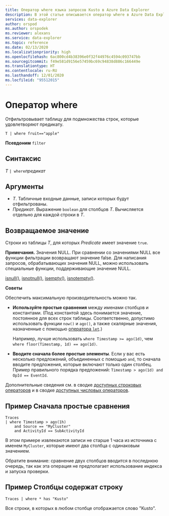 ```yaml
---
title: Оператор where языка запросов Kusto в Azure Data Explorer
description: В этой статье описывается оператор where в Azure Data Explorer.
services: data-explorer
author: orspod
ms.author: orspodek
ms.reviewer: alexans
ms.service: data-explorer
ms.topic: reference
ms.date: 02/13/2020
ms.localizationpriority: high
ms.openlocfilehash: 6ac800cd4b38396e0f32f44976c4594c093747bb
ms.sourcegitcommit: f49e581d9156e57459bc69c94838d886c166449e
ms.translationtype: HT
ms.contentlocale: ru-RU
ms.lasthandoff: 12/01/2020
ms.locfileid: "95512015"
---
```

# <a name="where-operator"></a>Оператор where

Отфильтровывает таблицу для подмножества строк, которые удовлетворяют предикату.

```kusto
T | where fruit=="apple"
```

**Псевдоним** `filter`

## <a name="syntax"></a>Синтаксис

*T* `| where`*предикат*

## <a name="arguments"></a>Аргументы

* *T*. Табличные входные данные, записи которых будут отфильтрованы.
* *Предикат*. Выражение `boolean` [](./scalar-data-types/bool.md) для столбцов *T*. Вычисляется отдельно для каждой строки в *T*.

## <a name="returns"></a>Возвращаемое значение

Строки из таблицы *T*, для которых *Predicate* имеет значение `true`.

**Примечания.** Значения NULL. При сравнении со значениями NULL все функции фильтрации возвращают значение false. Для написания запросов, обрабатывающих значения NULL, можно использовать специальные функции, поддерживающие значение NULL.

[isnull()](./isnullfunction.md), [isnotnull()](./isnotnullfunction.md), [isempty()](./isemptyfunction.md), [isnotempty()](./isnotemptyfunction.md). 

**Советы**

Обеспечить максимальную производительность можно так.

* **Используйте простые сравнения** между именами столбцов и константами. (Под константой здесь понимается значение, постоянное для всех строк таблицы. Соответственно, допустимо использовать функции `now()` и `ago()`, а также скалярные значения, назначенные с помощью [оператора `let`](./letstatement.md).)

    Например, лучше использовать `where Timestamp >= ago(1d)`, чем `where floor(Timestamp, 1d) == ago(1d)`.

* **Вводите сначала более простые элементы**. Если у вас есть несколько предложений, объединенных с помощью `and`, то сначала вводите предложения, которые включают только один столбец. Пример правильного порядка предложений: `Timestamp > ago(1d) and OpId == EventId`.

Дополнительные сведения см. в сводке [доступных строковых операторов](./datatypes-string-operators.md) и в сводке [доступных числовых операторов](./numoperators.md).

## <a name="example-simple-comparisons-first"></a>Пример Сначала простые сравнения

```kusto
Traces
| where Timestamp > ago(1h)
    and Source == "MyCluster"
    and ActivityId == SubActivityId 
```

В этом примере извлекаются записи не старше 1 часа из источника с именем `MyCluster`, которые имеют два столбца с одинаковым значением. 

Обратите внимание: сравнение двух столбцов вводится в последнюю очередь, так как эта операция не предполагает использование индекса и запуска проверки.

## <a name="example-columns-contain-string"></a>Пример Столбцы содержат строку

```kusto
Traces | where * has "Kusto"
```

Все строки, в которых в любом столбце отображается слово "Kusto".
 
